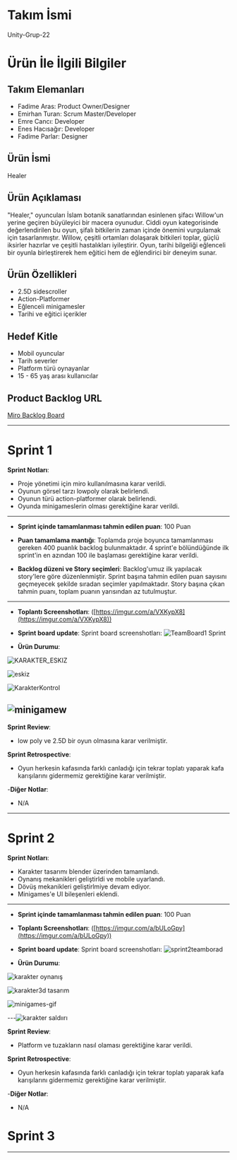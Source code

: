 
# **Takım İsmi**

Unity-Grup-22

# Ürün İle İlgili Bilgiler

## Takım Elemanları

- Fadime Aras: Product Owner/Designer
- Emirhan Turan: Scrum Master/Developer
- Emre Cancı: Developer
- Enes Hacısağır: Developer
- Fadime Parlar: Designer

## Ürün İsmi
Healer

## Ürün Açıklaması

"Healer," oyuncuları İslam botanik sanatlarından esinlenen şifacı Willow'un yerine geçiren büyüleyici bir macera oyunudur. Ciddi oyun kategorisinde değerlendirilen bu oyun, şifalı bitkilerin zaman içinde önemini vurgulamak için tasarlanmıştır. Willow, çeşitli ortamları dolaşarak bitkileri toplar, güçlü iksirler hazırlar ve çeşitli hastalıkları iyileştirir. Oyun, tarihi bilgeliği eğlenceli bir oyunla birleştirerek hem eğitici hem de eğlendirici bir deneyim sunar.

## Ürün Özellikleri

- 2.5D sidescroller
- Action-Platformer
- Eğlenceli minigamesler
- Tarihi ve eğitici içerikler 

## Hedef Kitle

- Mobil oyuncular
- Tarih severler
- Platform türü oynayanlar
- 15 - 65 yaş arası kullanıcılar

## Product Backlog URL

[Miro Backlog Board](https://miro.com/app/board/uXjVK5W5Vmk=/)

---

# Sprint 1

**Sprint Notları**:
- Proje yönetimi için miro kullanılmasına karar verildi.
- Oyunun görsel tarzı lowpoly olarak belirlendi.
- Oyunun türü action-platformer olarak belirlendi.
- Oyunda minigameslerin olması gerektiğine karar verildi.
---

  
- **Sprint içinde tamamlanması tahmin edilen puan**: 100 Puan

- **Puan tamamlama mantığı**: Toplamda proje boyunca tamamlanması gereken 400 puanlık backlog bulunmaktadır. 4 sprint'e bölündüğünde ilk sprint'in en azından 100 ile başlaması gerektiğine karar verildi.

- **Backlog düzeni ve Story seçimleri**: Backlog'umuz ilk yapılacak story'lere göre düzenlenmiştir. Sprint başına tahmin edilen puan sayısını geçmeyecek şekilde sıradan seçimler yapılmaktadır. Story başına çıkan tahmin puanı, toplam puanın yarısından az tutulmuştur. 
---
- **Toplantı Screenshotları**:
 ([https://imgur.com/a/VXKypX8](https://imgur.com/a/VXKypX8))

- **Sprint board update**: Sprint board screenshotları: 
![TeamBoard1 Sprint](https://github.com/ecanci42/OUA-Bootcamp-Unity-Grup-22/assets/112544606/d6721468-a3aa-4350-b04f-1d71b78210c3)

- **Ürün Durumu**:

 ![KARAKTER_ESKIZ](https://github.com/ecanci42/OUA-Bootcamp-Unity-Grup-22/assets/112544606/f04af1a2-fd90-46ee-83c7-f11c631883ab)
 
 ![eskiz](https://github.com/ecanci42/OUA-Bootcamp-Unity-Grup-22/assets/112544606/b25c38e8-1c03-4dfb-9610-d88d8f0f778f)

 ![KarakterKontrol](https://github.com/ecanci42/OUA-Bootcamp-Unity-Grup-22/assets/112544606/f6c44a35-6797-4230-b825-1b2de779940e)

 ![minigamew](https://github.com/ecanci42/OUA-Bootcamp-Unity-Grup-22/assets/112544606/d3a21da8-7714-441d-8167-4b4ba171d61b)
---
 **Sprint Review**:
- low poly ve 2.5D bir oyun olmasına karar verilmiştir.

 **Sprint Retrospective**:
- Oyun herkesin kafasında farklı canladığı için tekrar toplatı yaparak kafa karışılarını gidermemiz gerektiğine karar verilmiştir.


-**Diğer Notlar**:
- N/A

---

# Sprint 2


**Sprint Notları**:
- Karakter tasarımı blender üzerinden tamamlandı.
- Oynanış mekanikleri geliştirldi ve mobile uyarlandı.
- Dövüş mekanikleri geliştirlmiye devam ediyor.
- Minigames'e UI bileşenleri eklendi.
---

  
- **Sprint içinde tamamlanması tahmin edilen puan**: 100 Puan

- **Toplantı Screenshotları**:
 ([https://imgur.com/a/bULoGpy](https://imgur.com/a/bULoGpy))

- **Sprint board update**: Sprint board screenshotları: 
![sprint2teamborad](https://github.com/user-attachments/assets/75eaeeab-3108-4d55-a6f5-4fc0d40a61a4)

- **Ürün Durumu**:

 ![karakter oynanış](https://github.com/user-attachments/assets/c7f8323b-d9a1-4bd1-98d0-08e66343db94)

![karakter3d tasarım](https://github.com/user-attachments/assets/bbbcd484-0aec-4da6-a208-c20b93827672)

![minigames-gif](https://github.com/user-attachments/assets/4ee2fcfc-4f86-487c-892d-7e7b8de4dc1a)

---![karakter saldıırı](https://github.com/user-attachments/assets/44365604-3477-43f5-bd89-ac641a0a179a)

 **Sprint Review**:
- Platform ve tuzakların nasıl olaması gerektiğine karar verildi.

 **Sprint Retrospective**:
- Oyun herkesin kafasında farklı canladığı için tekrar toplatı yaparak kafa karışılarını gidermemiz gerektiğine karar verilmiştir.


-**Diğer Notlar**:
- N/A

# Sprint 3

---
